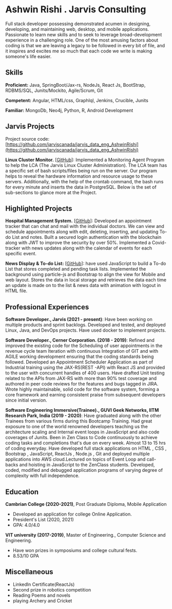 # Ashwin Rishi . Jarvis Consulting

Full stack developer possessing demonstrated acumen in designing, developing, and maintaining web, desktop, and mobile applications. Passionate to learn new skills and to seek to leverage broad-development experience in a challenging role. One of the most amusing factors about coding is that we are leaving a legacy to be followed in every bit of file, and it inspires and excites me so much that each code we write is making someone's life easier.

## Skills

**Proficient:** Java, SpringBoot/Jax-rs, NodeJs, React Js, BootStrap, RDBMS/SQL, Junits/Mockito, Agile/Scrum, Git

**Competent:** Angular, HTML/css, GraphIql, Jenkins, Crucible, Junits

**Familiar:** MongoDb, Neo4j, Python, R, Android Development

## Jarvis Projects

Project source code: [https://github.com/jarviscanada/jarvis_data_eng_AshwinRishi](https://github.com/jarviscanada/jarvis_data_eng_AshwinRishi)


**Linux Cluster Monitor.** [[GitHub](https://github.com/jarviscanada/jarvis_data_eng_AshwinRishi/tree/master/linux_sql)]: Implemented a Monitoring Agent Program to help the LCA (The Jarvis Linux Cluster Administration). The LCA team has a specific set of bash scripts/files being run on the server. Our program helps to reveal the hardware information and resource usage to these servers. Additionally, with the help of the crontab command, the bash runs for every minute and inserts the data in PostgreSQL. Below is the set of sub-sections to glance more at the Project.


## Highlighted Projects
**Hospital Management System.** [[GitHub](https://github.com/ashwinrishipj/HMS)]: Developed an appointment tracker that can chat and mail with the individual doctors. We can view and schedule appointments along with edit, deleting, inserting, and updating To-do List and notes. Built a secured login authentication with the blockchain along with JWT to improve the security by over 50%. Implemented a Covid-tracker with news updates along with the calendar of events for each specific event.

**News Display & To-do List:** [[GitHub](https://github.com/ashwinrishipj/netlify-todo)]: have used JavaScript to build a To-do List that stores completed and pending task lists. Implemented the background using particle-js and Bootstrap to align the view for Mobile and web layout. Stores the data in local storage and retrieves the data each time an update is made on to the list & news data with animation with logout in HTML file.


## Professional Experiences

**Software Developer., Jarvis (2021 - present)**: Have been working on multiple products and sprint backlogs. Developed and tested, and deployed Linux, Java, and DevOps projects. Have used docker to implement projects.

**Software Developer., Cerner Corporation. (2018 - 2019)**: Refined and improved the existing code for the Scheduling of user appointments in the revenue cycle team Iteration with continuous Integration of GIT and with AGILE working development ensuring that the coding standards being followed. Developed an Appointment Scheduler Application as part of Industrial training using the JAX-RS(REST -API) with React JS and provided to the user with concurrent handles of 400 users. Have drafted Unit testing related to the APIs from JAX-RS with more than 90% test coverage and authored in peer code reviews for the features and bugs tagged in JIRA. Wrote highly maintainable, solid code for the software system, forming a core framework and earning consistent praise from subsequent developers since initial version.

**Software Engineering Immersive(Trainee)., GUVI Geek Networks, IITM Research Park, India (2019 - 2020)**: Have graduated along with the other Trainees from various firms during this Bootcamp Training. Had great exposure to one of the world renowned developers teaching us the architecture scaling and Internal event loops in JavaScript and also code coverages of Junits. Been in Zen Class to Code continuously to achieve coding tasks and completions that's due on every week. Almost 13 to 15 hrs of coding everyday. Have developed full stack applications on HTML , CSS , Bootstrap , JavaScript, ReactJs , Node.js , Git and deployed multiple applications into AWS cloud.Lectured on topics of Event Loop and call-backs and hoisting in JavaScript to the ZenClass students. Developed, coded, modified and debugged application programs of varying degree of complexity with full independence.


## Education
**Cambrian College (2020-2021)**, Post Graduate Diploma, Mobile Application
- Developed an application for college Online Application.
- President's List (2020, 2021)
- GPA: 4.0/4.0

**VIT university (2017-2019)**, Master of Engineering., Computer Science and Engineering.
- Have won prizes in symposiums and college cultural fests.
- 8.53/10 GPA


## Miscellaneous
- LinkedIn Certificate(ReactJs)
- Second prize in robotics competition
- Reading Poems and novels
- playing Archery and Cricket
